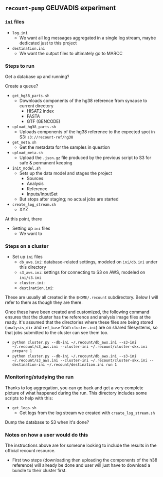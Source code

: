 ## `recount-pump` GEUVADIS experiment

### `ini` files

* `log.ini`
    * We want all log messages aggregated in a single log stream, maybe dedicated just to this project
* `destination.ini`
    * We want the output files to ultimately go to MARCC

### Steps to run

Get a database up and running?

Create a queue?

* `get_hg38_parts.sh`
    * Downloads components of the hg38 reference from synapse to current directory
        * HISAT2 index
        * FASTA
        * GTF (GENCODE)
* `upload_hg38_parts.sh`
    * Uploads components of the hg38 reference to the expected spot in S3: `s3://recount-ref/hg38`
* `get_meta.sh`
    * Get the metadata for the samples in question
* `upload_meta.sh`
    * Upload the `.json.gz` file produced by the previous script to S3 for safe & permanent keeping
* `init_model.sh`
    * Sets up the data model and stages the project
        * Sources
        * Analysis
        * Reference
        * Inputs/InputSet
    * But stops after staging; no actual jobs are started
* `create_log_stream.sh`
    * XYZ

At this point, there 

* Setting up `ini` files
    * We want to 

### Steps on a cluster

* Set up `ini` files
    * `db_aws.ini`: database-related settings, modeled on `ini/db.ini` under this directory
    * `s3_aws.ini`: settings for connecting to S3 on AWS, modeled on `ini/s3.ini`
    * `cluster.ini`:
    * `destination.ini`:
    
These are usually all created in the `$HOME/.recount` subdirectory.  Below I will refer to them as though they are there.

Once these have been created and customized, the following command ensures that the cluster has the reference and analysis image files at the ready.  It's assumed that the directories where these files are being stored (`analysis_dir` and `ref_base` from `cluster.ini`) are on shared filesystems, so that jobs submitted to the cluster can see them too.

* `python cluster.py --db-ini ~/.recount/db_aws.ini --s3-ini ~/.recount/s3_aws.ini --cluster-ini ~/.recount/cluster-skx.ini prepare 1`
* `python cluster.py --db-ini ~/.recount/db_aws.ini --s3-ini ~/.recount/s3_aws.ini --cluster-ini ~/.recount/cluster-skx.ini --destination-ini ~/.recount/destination.ini run 1`

### Monitoring/studying the run

Thanks to log aggregation, you can go back and get a very complete picture of what happened during the run.  This directory includes some scripts to help with this:

* `get_logs.sh`
    * Get logs from the log stream we created with `create_log_stream.sh`

Dump the database to S3 when it's done?

### Notes on how a user would do this

The instructions above are for someone looking to include the results in the official recount resource.

* First two steps (downloading then uploading the components of the h38 reference) will already be done and user will just have to download a bundle to their cluster first.